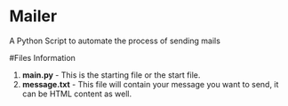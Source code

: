 # Mailer
A Python Script to automate the process of sending mails

#Files Information

1. **main.py**  - This is the starting file or the start file. 
1. **message.txt** - This file will contain your message you want to send, it can be HTML content as well.

